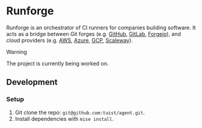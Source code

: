 # Runforge

Runforge is an orchestrator of CI runners for companies building software. It acts as a bridge between Git forges (e.g. [GitHub](https://github.com), [GitLab](https://gitlab.com), [Forgejo](https://forgejo.org/)), and cloud providers (e.g. [AWS](https://aws.amazon.com/), [Azure](https://azure.microsoft.com/en-us/), [GCP](https://cloud.google.com/), [Scaleway](ttps://www.scaleway.com/en/)).

> [!WARNING]
> The project is currently being worked on.

## Development

### Setup

1. Git clone the repo: `git@github.com:tuist/agent.git`.
2. Install dependencies with `mise install`.
